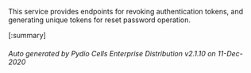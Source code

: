 






This service provides endpoints for revoking authentication tokens, and generating unique tokens for reset password operation.

[:summary]

###### Auto generated by Pydio Cells Enterprise Distribution v2.1.10 on 11-Dec-2020
